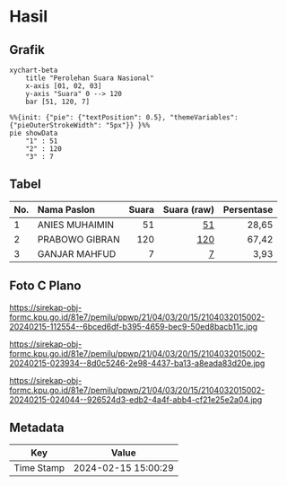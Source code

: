# Hasil

## Grafik

```mermaid
xychart-beta
    title "Perolehan Suara Nasional"
    x-axis [01, 02, 03]
    y-axis "Suara" 0 --> 120
    bar [51, 120, 7]
```

```mermaid
%%{init: {"pie": {"textPosition": 0.5}, "themeVariables": {"pieOuterStrokeWidth": "5px"}} }%%
pie showData
    "1" : 51
    "2" : 120
    "3" : 7
```

## Tabel

| No. | Nama Paslon    | Suara | Suara (raw) | Persentase |
|:--- |:-------------- | -----:| -----------:| ----------:|
| 1   | ANIES MUHAIMIN | 51    | [51][p-1]   | 28,65      |
| 2   | PRABOWO GIBRAN | 120   | [120][p-2]  | 67,42      |
| 3   | GANJAR MAHFUD  | 7     | [7][p-3]    | 3,93       |


[p-1]: https://github.com/gigit-pemilu/pemilu-2024/blob/main/pilpres/hitung-suara/sub/21-kepulauan-riau/sub/04-lingga/sub/03-senayang/sub/2015-baran/sub/002-tps/sub/paslon-1.txt
[p-2]: https://github.com/gigit-pemilu/pemilu-2024/blob/main/pilpres/hitung-suara/sub/21-kepulauan-riau/sub/04-lingga/sub/03-senayang/sub/2015-baran/sub/002-tps/sub/paslon-2.txt
[p-3]: https://github.com/gigit-pemilu/pemilu-2024/blob/main/pilpres/hitung-suara/sub/21-kepulauan-riau/sub/04-lingga/sub/03-senayang/sub/2015-baran/sub/002-tps/sub/paslon-3.txt

## Foto C Plano

https://sirekap-obj-formc.kpu.go.id/81e7/pemilu/ppwp/21/04/03/20/15/2104032015002-20240215-112554--6bced6df-b395-4659-bec9-50ed8bacb11c.jpg

https://sirekap-obj-formc.kpu.go.id/81e7/pemilu/ppwp/21/04/03/20/15/2104032015002-20240215-023934--8d0c5246-2e98-4437-ba13-a8eada83d20e.jpg

https://sirekap-obj-formc.kpu.go.id/81e7/pemilu/ppwp/21/04/03/20/15/2104032015002-20240215-024044--926524d3-edb2-4a4f-abb4-cf21e25e2a04.jpg


## Metadata

| Key        | Value               |
| ---------- | ------------------- |
| Time Stamp | 2024-02-15 15:00:29 |



